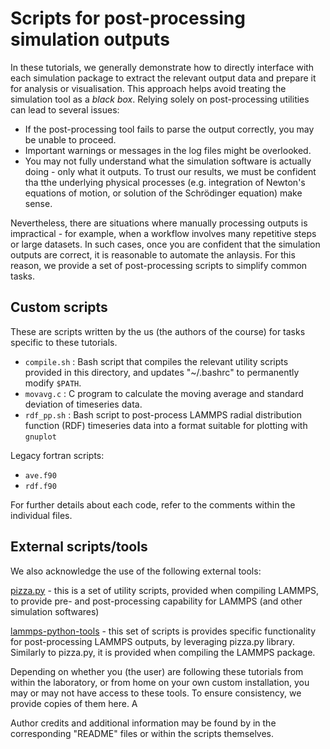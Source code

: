 # Scripts for post-processing simulation outputs

In these tutorials, we generally demonstrate how to directly interface with each simulation package to extract the relevant output data and prepare it for analysis or visualisation. This approach helps avoid treating the simulation tool as a *black box*. Relying solely on post-processing utilities can lead to several issues:
- If the post-processing tool fails to parse the output correctly, you may be unable to proceed.
- Important warnings or messages in the log files might be overlooked.
- You may not fully understand what the simulation software is actually doing - only what it outputs. To trust our results, we must be confident tha tthe underlying physical processes (e.g. integration of Newton's equations of motion, or solution of the Schrödinger equation) make sense.

Nevertheless, there are situations where manually processing outputs is impractical - for example, when a workflow involves many repetitive steps or large datasets. In such cases, once you are confident that the simulation outputs are correct, it is reasonable to automate the anlaysis. For this reason, we provide a set of post-processing scripts to simplify common tasks.

## Custom scripts

These are scripts written by the us (the authors of the course) for tasks specific to these tutorials.

- `compile.sh` : Bash script that compiles the relevant utility scripts provided in this directory, and updates "~/.bashrc" to permanently modify `$PATH`.
- `movavg.c` : C program to calculate the moving average and standard deviation of timeseries data.
- `rdf_pp.sh` : Bash script to post-process LAMMPS radial distribution function (RDF) timeseries data into a format suitable for plotting with `gnuplot`

Legacy fortran scripts:
- `ave.f90`
- `rdf.f90`

For further details about each code, refer to the comments within the individual files.

## External scripts/tools

We also acknowledge the use of the following external tools:

[pizza.py](pizza.py) - this is a set of utility scripts, provided when compiling LAMMPS, to provide pre- and post-processing capability for LAMMPS (and other simulation softwares)

[lammps-python-tools](/lammps-python-tools) - this set of scripts is provides specific functionality for post-processing LAMMPS outputs, by leveraging pizza.py library. Similarly to pizza.py, it is provided when compiling the LAMMPS package. 

Depending on whether you (the user) are following these tutorials from within the laboratory, or from home on your own custom installation, you may or may not have access to these tools. To ensure consistency, we provide copies of them here. A

Author credits and additional information may be found by in the corresponding "README" files or within the scripts themselves.
